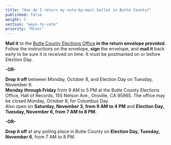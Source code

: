 ```yaml
---
title: "How do I return my vote-by-mail ballot in Butte County?"
published: false
weight: 5
section: "ways-to-vote"
priority: "Minor"
---
```


**Mail it** to the [Butte County Elections Office](#section-election-office-contact) **in the return envelope provided.** Follow the instructions on the envelope, **sign** the envelope, and **mail it** back early to be sure it is received on time.  It must be postmarked on or before Election Day.  

  **-OR-**  
  
**Drop it off** between Monday, October 8, and Election Day on Tuesday, November 6.  
**Monday through Friday** from 9 AM to 5 PM at the Butte County Elections Office, Hall of Records, 155 Nelson Ave., Oroville, CA 95965. The office may be closed Monday, October 8, for Columbus Day.    
Also open on **Saturday, November 3, from 9 AM to 4 PM** and **Election Day, Tuesday, November 6, from 7 AM to 8 PM.**

  **-OR-**  
  
**Drop it off** at any polling place in Butte County on **Election Day, Tuesday, November 6**, from 7 AM to 8 PM.  
